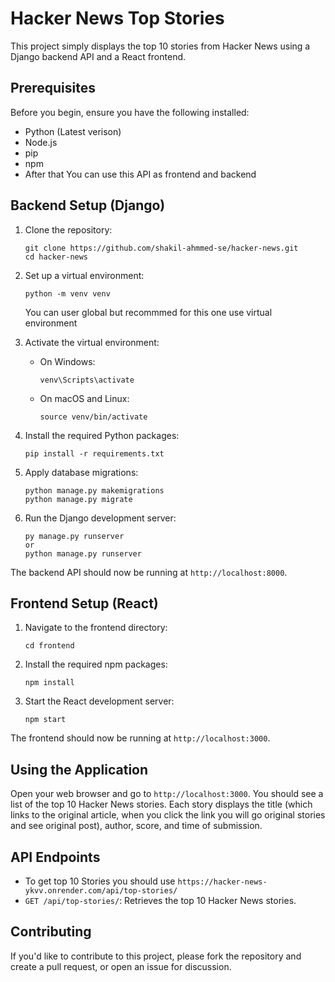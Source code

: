 # Hacker News Top Stories

This project simply displays the top 10 stories from Hacker News using a Django backend API and a React frontend.

## Prerequisites

Before you begin, ensure you have the following installed:
- Python (Latest verison)
- Node.js 
- pip 
- npm 
- After that You can use this API as frontend and backend

## Backend Setup (Django)

1. Clone the repository:
   ```
   git clone https://github.com/shakil-ahmmed-se/hacker-news.git
   cd hacker-news
   ```

2. Set up a virtual environment:
   ```
   python -m venv venv
   ```
   You can user global but recommmed for this one use virtual environment

3. Activate the virtual environment:
   - On Windows:
     ```
     venv\Scripts\activate
     ```
   - On macOS and Linux:
     ```
     source venv/bin/activate
     ```

4. Install the required Python packages:
   ```
   pip install -r requirements.txt
   ```

5. Apply database migrations:
   ```
   python manage.py makemigrations
   python manage.py migrate
   ```

6. Run the Django development server:
   ```
   py manage.py runserver
   or
   python manage.py runserver
   ```

The backend API should now be running at `http://localhost:8000`.

## Frontend Setup (React)

1. Navigate to the frontend directory:
   ```
   cd frontend
   ```

2. Install the required npm packages:
   ```
   npm install
   ```

3. Start the React development server:
   ```
   npm start
   ```

The frontend should now be running at `http://localhost:3000`.

## Using the Application

Open your web browser and go to `http://localhost:3000`. You should see a list of the top 10 Hacker News stories. Each story displays the title (which links to the original article, when you click the link you will go original stories and see original post), author, score, and time of submission.

## API Endpoints

- To get top 10 Stories you should use `https://hacker-news-ykvv.onrender.com/api/top-stories/`
- `GET /api/top-stories/`: Retrieves the top 10 Hacker News stories.


## Contributing

If you'd like to contribute to this project, please fork the repository and create a pull request, or open an issue for discussion.
